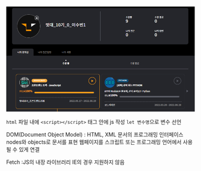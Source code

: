![img](./img/6주차_수강인증.png)

`html` 파일 내에 `<script></script>` 태그 안에 js 작성
`let 변수명`으로 변수 선언

DOM(Document Object Model)
: HTML, XML 문서의 프로그래밍 인터페이스
nodes와 objects로 문서를 표현
웹페이지를 스크립트 또는 프로그래밍 언어에서 사용될 수 있게 연결

Fetch
:JS의 내장 라이브러리
IE의 경우 지원하지 않음
